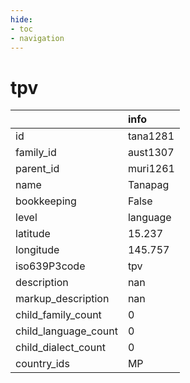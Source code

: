 ```yaml
---
hide:
- toc
- navigation
---
```

# tpv
|                      | info     |
|:---------------------|:---------|
| id                   | tana1281 |
| family_id            | aust1307 |
| parent_id            | muri1261 |
| name                 | Tanapag  |
| bookkeeping          | False    |
| level                | language |
| latitude             | 15.237   |
| longitude            | 145.757  |
| iso639P3code         | tpv      |
| description          | nan      |
| markup_description   | nan      |
| child_family_count   | 0        |
| child_language_count | 0        |
| child_dialect_count  | 0        |
| country_ids          | MP       |